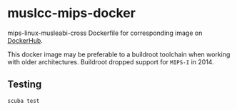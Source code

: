 # muslcc-mips-docker
mips-linux-musleabi-cross Dockerfile for corresponding image on
[DockerHub](https://hub.docker.com/repository/docker/matthewtingum/muslcc-mips).

This docker image may be preferable to a buildroot toolchain when working with older architectures.
Buildroot dropped support for `MIPS-I` in 2014.

## Testing

```sh
scuba test
```
